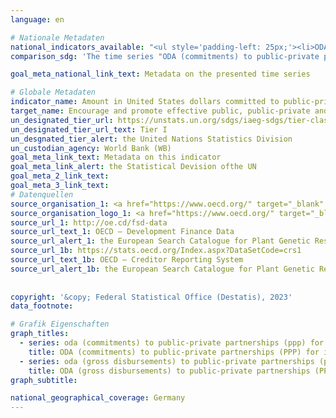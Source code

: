 ```yaml
---
language: en    

# Nationale Metadaten    
national_indicators_available: "<ul style='padding-left: 25px;'><li>ODA (commitments) to public-private partnerships (PPP) for infrastructure</li> <li> ODA (gross disbursements) to public-private partnerships (PPP) for infrastructure</li></ul>"    
comparison_sdg: 'The time series "ODA (commitments) to public-private partnerships (PPP) for infrastructure" is compliant with the global metadata. The time series "ODA (gross disbursements) to public-private partnerships (PPP) for infrastructure" provides additional information.'    

goal_meta_national_link_text: Metadata on the presented time series    

# Globale Metadaten    
indicator_name: Amount in United States dollars committed to public-private partnerships for infrastructure    
target_name: Encourage and promote effective public, public-private and civil society partnerships, building on the experience and resourcing strategies of partnerships    
un_designated_tier_url: https://unstats.un.org/sdgs/iaeg-sdgs/tier-classification/    
un_designated_tier_url_text: Tier I    
un_desgnated_tier_alert: the United Nations Statistics Division    
un_custodian_agency: World Bank (WB)    
goal_meta_link_text: Metadata on this indicator    
goal_meta_link_alert: the Statistical Devision ofthe UN    
goal_meta_2_link_text:     
goal_meta_3_link_text:         
# Datenquellen
source_organisation_1: <a href="https://www.oecd.org/" target="_blank" onclick="return confirm_alert('the European Search Catalogue for Plant Genetic Resources');"> Organisation for Economic Co-operation and Development (OECD) </a>
source_organisation_logo_1: <a href="https://www.oecd.org/" target="_blank" onclick="return confirm_alert('the European Search Catalogue for Plant Genetic Resources');"><img src="https://g205sdgs.github.io/sdg-indicators/public/OrgImgEn/oecd.png" alt="Logo oecd" style="height:60px; width:148px"/></a>
source_url_1: http://oe.cd/fsd-data
source_url_text_1: OECD – Development Finance Data
source_url_alert_1: the European Search Catalogue for Plant Genetic Resources
source_url_1b: https://stats.oecd.org/Index.aspx?DataSetCode=crs1
source_url_text_1b: OECD – Creditor Reporting System
source_url_alert_1b: the European Search Catalogue for Plant Genetic Resources
    
    
copyright: '&copy; Federal Statistical Office (Destatis), 2023'    
data_footnote:     

# Grafik Eigenschaften    
graph_titles:
  - series: oda (commitments) to public-private partnerships (ppp) for infrastructure
    title: ODA (commitments) to public-private partnerships (PPP) for infrastructure
  - series: oda (gross disbursements) to public-private partnerships (ppp) for infrastructure
    title: ODA (gross disbursements) to public-private partnerships (PPP) for infrastructure
graph_subtitle:     

national_geographical_coverage: Germany    
---
```


<span></span>